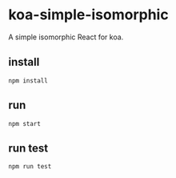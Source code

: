 # koa-simple-isomorphic
A simple isomorphic React for koa.

## install 

```
npm install
```
## run 
```
npm start
```
## run test
```
npm run test
```
